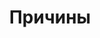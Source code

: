 ---
layout: services-list
typePost: cause
title: Причины
breadcrumbs:
  - name: Восстановление данных
    url: /recovery/
breadcrumbCurrent: true
---